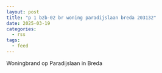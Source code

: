 ```yaml
---
layout: post
title: "p 1 bzb-02 br woning paradijslaan breda 203132"
date: 2025-03-19
categories: 
  - rss
tags: 
  - feed
---
```


Woningbrand op Paradijslaan in Breda
